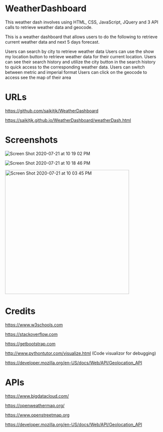 # WeatherDashboard

This weather dash involves using HTML, CSS, JavaScript, JQuery and 3 API calls to retrieve weather data and geocode.

This is a weather dashboard that allows users to do the following to retrieve current weather data and next 5 days forecast.

Users can search by city to retrieve weather data
Users can use the show my location button to retrieve weather data for their current location.
Users can see their search history and utilize the city button in the search history to quick access to the corresponding weather data.
Users can switch between metric and imperial format
Users can click on the geocode to access see the map of their area



# URLs

https://github.com/saikitjk/WeatherDashboard

https://saikitjk.github.io/WeatherDashboard/weatherDash.html


# Screenshots

![Screen Shot 2020-07-21 at 10 19 02 PM](https://user-images.githubusercontent.com/34286313/88137344-35709d00-cba0-11ea-93d5-879244100f60.png)

![Screen Shot 2020-07-21 at 10 18 46 PM](https://user-images.githubusercontent.com/34286313/88137347-36093380-cba0-11ea-8c02-b9fe27dfccd1.png)

<img width="406" alt="Screen Shot 2020-07-21 at 10 03 45 PM" src="https://user-images.githubusercontent.com/34286313/88137592-baf44d00-cba0-11ea-8c02-ab2628ad5279.png">



# Credits
https://www.w3schools.com

https://stackoverflow.com

https://getbootstrap.com

http://www.pythontutor.com/visualize.html (Code visualizor for debugging)


https://developer.mozilla.org/en-US/docs/Web/API/Geolocation_API

# APIs
https://www.bigdatacloud.com/

https://openweathermap.org/

https://www.openstreetmap.org

https://developer.mozilla.org/en-US/docs/Web/API/Geolocation_API



